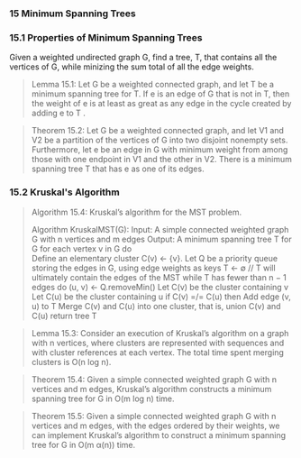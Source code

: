 ### 15 Minimum Spanning Trees
### 15.1 Properties of Minimum Spanning Trees
Given a weighted undirected graph G, find a tree, T, that contains all the vertices of G, while minizing the sum total of all the edge weights. 

> Lemma 15.1: Let G be a weighted connected graph, and let T be a minimum spanning tree for T. If e is an edge of G that is not in T, then the weight of e is at least as great as any edge in the cycle created by adding e to T .

> Theorem 15.2: Let G be a weighted connected graph, and let V1 and V2 be a partition of the vertices of G into two disjoint nonempty sets. Furthermore, let e be an edge in G with minimum weight from among those with one endpoint in V1 and the other in V2. There is a minimum spanning tree T that has e as one of its edges.


### 15.2 Kruskal's Algorithm
> Algorithm 15.4: Kruskal’s algorithm for the MST problem.
> 
> Algorithm KruskalMST(G): 
> Input: A simple connected weighted graph G with n vertices and m edges 
> Output: A minimum spanning tree T for G
> for each vertex v in G do  
> 	Define an elementary cluster C(v) ← {v}.
> Let Q be a priority queue storing the edges in G, using edge weights as keys 
> T ← ∅ // T will ultimately contain the edges of the MST 
> while T has fewer than n − 1 edges do
> 	(u, v) ← Q.removeMin()
> 	Let C(v) be the cluster containing v
> 	Let C(u) be the cluster containing u
> 	if C(v) =/= C(u) then
> 		Add edge (v, u) to T
> 		Merge C(v) and C(u) into one cluster, that is, union C(v) and C(u)
> return tree T

> Lemma 15.3: Consider an execution of Kruskal’s algorithm on a graph with n vertices, where clusters are represented with sequences and with cluster references at each vertex. The total time spent merging clusters is O(n log n).

> Theorem 15.4: Given a simple connected weighted graph G with n vertices and m edges, Kruskal’s algorithm constructs a minimum spanning tree for G in O(m log n) time.

> Theorem 15.5: Given a simple connected weighted graph G with n vertices and m edges, with the edges ordered by their weights, we can implement Kruskal’s algorithm to construct a minimum spanning tree for G in O(m α(n)) time.